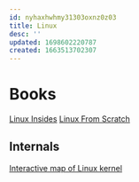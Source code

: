 ```yaml
---
id: nyhaxhwhmy31303oxnz0z03
title: Linux
desc: ''
updated: 1698602220787
created: 1663513702307
---
```


# Books

[Linux Insides](https://0xax.gitbooks.io/linux-insides/content/)
[Linux From Scratch](https://www.linuxfromscratch.org/lfs/view/stable/)

## Internals
[Interactive map of Linux kernel](https://makelinux.github.io/kernel/map/)
